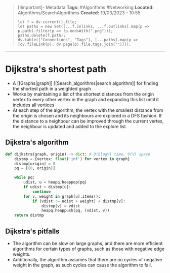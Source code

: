 > [!important]- Metadata
> **Tags:** #Algorithms #Networking 
> **Located:** Algorithms/SearchAlgorithms
> **Created:** 19/03/2023 - 10:55
> ```dataviewjs
> let f = dv.current().file;
> let paths = new Set([...f.inlinks, ...f.outlinks].map(p => p.path).filter(p => !p.endsWith(".png")));
> paths.delete(f.path);
> dv.table(["Connections", "Tags"], [...paths].map(p => [dv.fileLink(p), dv.page(p).file.tags.join("")]));
> ```

___
# Dijkstra's shortest path
- A [[Graphs|graph]] [[Search_algorithms|search algorithm]] for finding the shortest path in a weighted graph
-  Works by maintaining a list of the shortest distances from the origin vertex to every other vertex in the graph and  expanding this list until it includes all vertices
-   At each step of the algorithm, the vertex with the smallest distance from the origin is chosen and its neighbours are explored in a DFS fashion. If the distance to a neighbour can be improved through the current vertex, the neighbour is updated and added to the explore list 
## Dijkstra's algorithm 
```python
def dijkstra(graph, origin) -> dict: # O(ElogV) time, O(V) space
    distmp = {vertex: float('inf') for vertex in graph}
    distmp[origin] = 0
    pq = [(0, origin)]

    while pq:
        udist, u = heapq.heappop(pq)
        if udist > distmp[u]:
            continue
        for v, weight in graph[u].items():
            if (vdist := udist + weight) < distmp[v]:
                distmp[v] = vdist
                heapq.heappush(pq, (vdist, v))
    return distmp
```

## Dijkstra's pitfalls
-   The algorithm can be slow on large graphs, and there are more efficient algorithms for certain types of graphs, such as those with negative edge weights.
-   Additionally, the algorithm assumes that there are no cycles of negative weight in the graph, as such cycles can cause the algorithm to fail.

